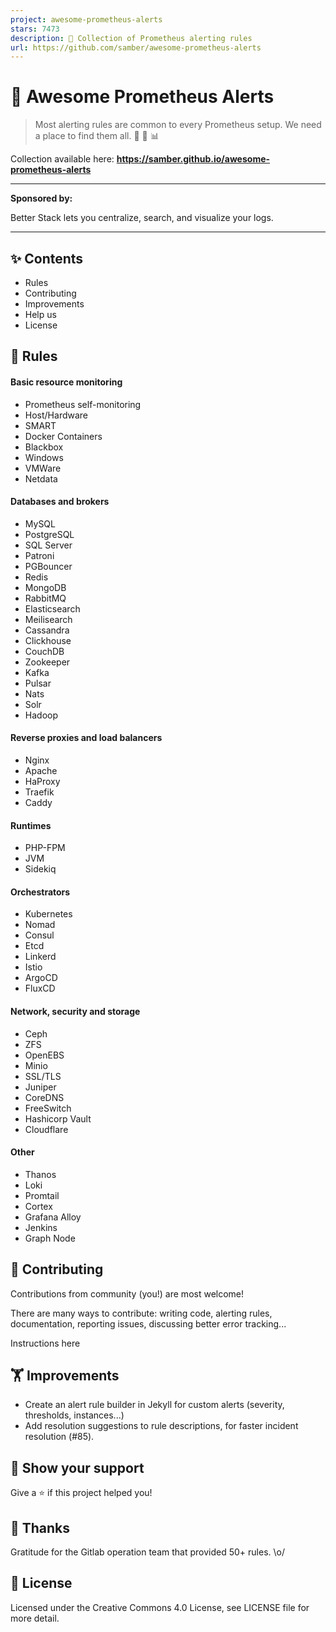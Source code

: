 ```yaml
---
project: awesome-prometheus-alerts
stars: 7473
description: 🚨 Collection of Prometheus alerting rules
url: https://github.com/samber/awesome-prometheus-alerts
---
```


👋 Awesome Prometheus Alerts
============================

> Most alerting rules are common to every Prometheus setup. We need a place to find them all. 🤘 🚨 📊

Collection available here: **https://samber.github.io/awesome-prometheus-alerts**

* * *

**Sponsored by:**  

Better Stack lets you centralize, search, and visualize your logs.

* * *

✨ Contents
----------

-   Rules
-   Contributing
-   Improvements
-   Help us
-   License

🚨 Rules
--------

#### Basic resource monitoring

-   Prometheus self-monitoring
-   Host/Hardware
-   SMART
-   Docker Containers
-   Blackbox
-   Windows
-   VMWare
-   Netdata

#### Databases and brokers

-   MySQL
-   PostgreSQL
-   SQL Server
-   Patroni
-   PGBouncer
-   Redis
-   MongoDB
-   RabbitMQ
-   Elasticsearch
-   Meilisearch
-   Cassandra
-   Clickhouse
-   CouchDB
-   Zookeeper
-   Kafka
-   Pulsar
-   Nats
-   Solr
-   Hadoop

#### Reverse proxies and load balancers

-   Nginx
-   Apache
-   HaProxy
-   Traefik
-   Caddy

#### Runtimes

-   PHP-FPM
-   JVM
-   Sidekiq

#### Orchestrators

-   Kubernetes
-   Nomad
-   Consul
-   Etcd
-   Linkerd
-   Istio
-   ArgoCD
-   FluxCD

#### Network, security and storage

-   Ceph
-   ZFS
-   OpenEBS
-   Minio
-   SSL/TLS
-   Juniper
-   CoreDNS
-   FreeSwitch
-   Hashicorp Vault
-   Cloudflare

#### Other

-   Thanos
-   Loki
-   Promtail
-   Cortex
-   Grafana Alloy
-   Jenkins
-   Graph Node

🤝 Contributing
---------------

Contributions from community (you!) are most welcome!

There are many ways to contribute: writing code, alerting rules, documentation, reporting issues, discussing better error tracking...

Instructions here

🏋️ Improvements
----------------

-   Create an alert rule builder in Jekyll for custom alerts (severity, thresholds, instances...)
-   Add resolution suggestions to rule descriptions, for faster incident resolution (#85).

💫 Show your support
--------------------

Give a ⭐️ if this project helped you!

👏 Thanks
---------

Gratitude for the Gitlab operation team that provided 50+ rules. \\o/

📝 License
----------

Licensed under the Creative Commons 4.0 License, see LICENSE file for more detail.
